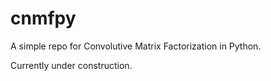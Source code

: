 # cnmfpy

A simple repo for Convolutive Matrix Factorization in Python.

Currently under construction.
